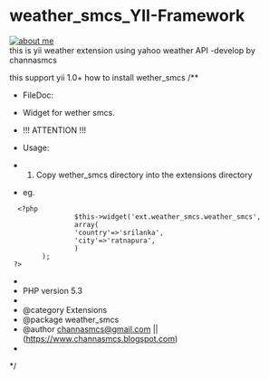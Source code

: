 # weather_smcs_YII-Framework
[![about me](http://1.bp.blogspot.com/-uCbV5XHcLO4/VAbzG1il9LI/AAAAAAAAAUQ/yMPccsaNa3o/s1600/wonder-logo.png)](http://channasmcs.blogspot.com/)<br/>
this is yii weather extension using yahoo weather API -develop by channasmcs

this support yii 1.0+
how to install wether_smcs
/**
 * FileDoc: 
 * Widget for wether smcs.
 * !!! ATTENTION !!!
 * Usage:
 * 1. Copy wether_smcs directory into the extensions directory
   
 * eg.
```
  <?php
                $this->widget('ext.weather_smcs.weather_smcs',
                array(
                'country'=>'srilanka',
                'city'=>'ratnapura',
                )
        );
 ?>
```
 * 
 * PHP version 5.3
 * 
 * @category Extensions
 * @package  weather_smcs
 * @author   channasmcs@gmail.com || (https://www.channasmcs.blogspot.com)
 *
*/
